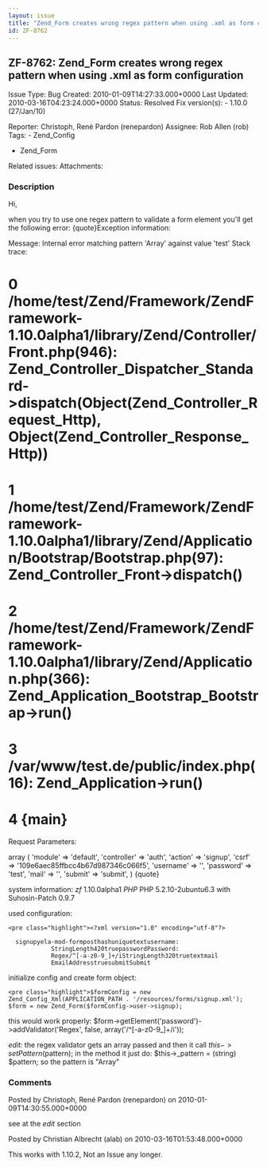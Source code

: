 ```yaml
---
layout: issue
title: "Zend_Form creates wrong regex pattern when using .xml as form configuration"
id: ZF-8762
---
```


ZF-8762: Zend\_Form creates wrong regex pattern when using .xml as form configuration
-------------------------------------------------------------------------------------

 Issue Type: Bug Created: 2010-01-09T14:27:33.000+0000 Last Updated: 2010-03-16T04:23:24.000+0000 Status: Resolved Fix version(s): - 1.10.0 (27/Jan/10)
 
 Reporter:  Christoph, René Pardon (renepardon)  Assignee:  Rob Allen (rob)  Tags: - Zend\_Config
- Zend\_Form
 
 Related issues: 
 Attachments: 
### Description

Hi,

when you try to use one regex pattern to validate a form element you'll get the following error: {quote}Exception information:

Message: Internal error matching pattern 'Array' against value 'test' Stack trace:

0 /home/test/Zend/Framework/ZendFramework-1.10.0alpha1/library/Zend/Controller/Front.php(946): Zend\_Controller\_Dispatcher\_Standard->dispatch(Object(Zend\_Controller\_Request\_Http), Object(Zend\_Controller\_Response\_Http))
==================================================================================================================================================================================================================================

1 /home/test/Zend/Framework/ZendFramework-1.10.0alpha1/library/Zend/Application/Bootstrap/Bootstrap.php(97): Zend\_Controller\_Front->dispatch()
================================================================================================================================================

2 /home/test/Zend/Framework/ZendFramework-1.10.0alpha1/library/Zend/Application.php(366): Zend\_Application\_Bootstrap\_Bootstrap->run()
========================================================================================================================================

3 /var/www/test.de/public/index.php(16): Zend\_Application->run()
=================================================================

4 {main}
========

Request Parameters:

array ( 'module' => 'default', 'controller' => 'auth', 'action' => 'signup', 'csrf' => '109e6aec85ffbcc4b67d987346c066f5', 'username' => '', 'password' => 'test', 'mail' => '', 'submit' => 'submit', ) {quote}

system information: _zf_ 1.10.0alpha1 _PHP_ PHP 5.2.10-2ubuntu6.3 with Suhosin-Patch 0.9.7

used configuration:

 
    <pre class="highlight"><?xml version="1.0" encoding="utf-8"?>
    
      signupyela-mod-formposthashuniquetextusername:
                StringLength420truepasswordPassword:
                Regex/^[-a-z0-9_]+/iStringLength320truetextmail
                EmailAddresstruesubmitSubmit

initialize config and create form object:

 
    <pre class="highlight">$formConfig = new Zend_Config_Xml(APPLICATION_PATH . '/resources/forms/signup.xml');
    $form = new Zend_Form($formConfig->user->signup);

this would work properly: $form->getElement('password')->addValidator('Regex', false, array('/^[-a-z0-9\_]+/i'));

_edit:_ the regex validator gets an array passed and then it call $this->setPattern($pattern); in the method it just do: $this->\_pattern = (string) $pattern; so the pattern is "Array"

 

 

### Comments

Posted by Christoph, René Pardon (renepardon) on 2010-01-09T14:30:55.000+0000

see at the _edit_ section

 

 

Posted by Christian Albrecht (alab) on 2010-03-16T01:53:48.000+0000

This works with 1.10.2, Not an Issue any longer.

 

 